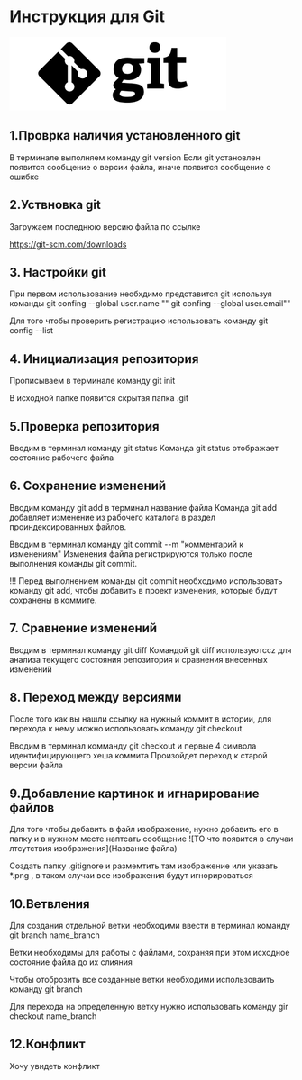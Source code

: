 # Инструкция для Git
![Тут должен быть логотип](Git_log.png)


## 1.Проврка наличия установленного git
В терминале выполняем команду git version
Если git установлен появится сообщение о версии файла, иначе появится сообщение о ошибке



## 2.Уствновка git
Загружаем последнюю версию файла по ссылке

https://git-scm.com/downloads



## 3. Настройки git
При первом использование необхдимо представится git используя команды
git confing --global user.name ""
git confing --global user.email""

Для того чтобы проверить регистрацию использовать команду
git config --list



## 4. Инициализация репозитория 
Прописываем в терминале команду git init

В исходной папке появится скрытая папка .git



## 5.Проверка репозитория 
Вводим в терминал команду git status 
Команда git status отображает состояние рабочего файла



## 6. Сохранение изменений 
Вводим команду git add в терминал название файла
Команда git add добавляет изменение из рабочего каталога в раздел проиндексированных файлов.

Вводим в терминал команду git commit --m "комментарий к изменениям"
Изменения файла регистрируются только после выполнения команды git commit.

!!! Перед выполнением команды git commit необходимо использовать команду git add, чтобы добавить в проект изменения, которые будут сохранены в коммите. 



## 7. Сравнение изменений
Вводим в терминал команду git diff
Командой git diff используютсcz для анализа текущего состояния репозитория и сравнения внесенных изменений



## 8. Переход между версиями 
После того как вы нашли ссылку на нужный коммит в истории, для перехода к нему можно использовать команду git checkout

Вводим в терминал комманду git checkout и первые 4 символа идентифицирующего хеша коммита
Произойдет переход к старой версии файла 

## 9.Добавление картинок и игнарирование файлов
Для того чтобы добавить в файл изображение, нужно добавить его в папку и в нужном месте наптсать сообщение ![ТО что появится в случаи лтсутствия изображения](Название файла)

Создать папку .gitignore  и размемтить там изображение или указать *.png , в таком случаи все изображения будут игнорироваться



## 10.Ветвления
Для создания отдельной ветки необходими ввести в терминал команду git branch name_branch

Ветки необходимы для работы с файлами, сохраняя при этом исходное состояние файла до их слияния

Чтобы отоброзить все созданные ветки необходими использоваить команду git branch

Для перехода на определенную ветку нужно использовать команду gir checkout name_branch

## 12.Конфликт 
Хочу увидеть конфликт 
